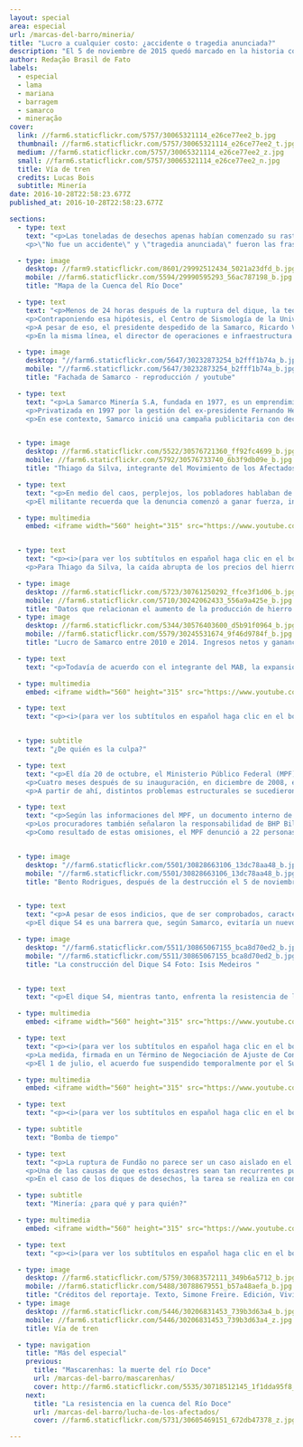```yaml
---
layout: special
area: especial
url: /marcas-del-barro/mineria/
title: "Lucro a cualquier costo: ¿accidente o tragedia anunciada?"
description: "El 5 de noviembre de 2015 quedó marcado en la historia como el día de la mayor catástrofe ambiental de Brasil"
author: Redação Brasil de Fato
labels:
  - especial
  - lama
  - mariana
  - barragem
  - samarco
  - mineração
cover:
  link: //farm6.staticflickr.com/5757/30065321114_e26ce77ee2_b.jpg
  thumbnail: //farm6.staticflickr.com/5757/30065321114_e26ce77ee2_t.jpg
  medium: //farm6.staticflickr.com/5757/30065321114_e26ce77ee2_z.jpg
  small: //farm6.staticflickr.com/5757/30065321114_e26ce77ee2_n.jpg
  title: Vía de tren
  credits: Lucas Bois
  subtitle: Minería
date: 2016-10-28T22:58:23.677Z
published_at: 2016-10-28T22:58:23.677Z

sections:
  - type: text
    text: "<p>Las toneladas de desechos apenas habían comenzado su rastro de destrucción – que se extendería hasta la costa del estado de Espíritu Santo –, cuando una batalla de narrativas ya se libraba. Diversos actores se posicionaban respecto de las causas y los posibles culpables por la ruptura del dique de Fundão, ocurrido el 5 de noviembre de 2015 em Mariana, Minas Gerais (MG).</p>
    <p>\"No fue un accidente\" y \"tragedia anunciada\" fueron las frases más usadas por los pobladores del distrito de Bento Rodrigues, apenas después de que el tsunami de barro tóxico devastara su comunidad. Del otro lado, \"desastre ambiental\" y \"accidente\" fueron los conceptos utilizados por la Samarco (emprendimiento conjunto de Vale y BHP Billiton), que fueron reforzados por sectores del Estado y ampliamente divulgados por los medios de comunicación. En momentos en que se cumple un año del episodio, una de las versiones comienza a imponerse frente a las investigaciones.</p>"

  - type: image
    desktop: //farm9.staticflickr.com/8601/29992512434_5021a23dfd_b.jpg
    mobile: //farm6.staticflickr.com/5594/29990595293_56ac787198_b.jpg
    title: "Mapa de la Cuenca del Río Doce"

  - type: text
    text: "<p>Menos de 24 horas después de la ruptura del dique, la teoría de que temblores sísmicos habían motivado la tragedia ya figuraba en portales de noticias. En aquel jueves, la Red Sismográfica Brasileña había registrado cuatro temblores de pequeña intensidad entre las 14h12 y las 15hs59, en Minas Gerais. Uno de ellos, de 2.6 de magnitud, ocurrió a 5 kilómetros del Complejo minero de la Samarco.</p>
    <p>Contraponiendo esa hipótesis, el Centro de Sismología de la Universidad de San Pablo (USP), divulgó un informe el día 6 de noviembre, en el que afirmaba que \"temblores de tierra de pequeña magnitud sólo en casos muy especiales podrían causar daños directos a cualquier construcción civil o dique\".  Además, de acuerdo con el documento, \"los temblores de tierra en esa parte de Minas Gerais son relativamente comunes, por lo que no se trata de un fenómeno anormal\".</p>
    <p>A pesar de eso, el presidente despedido de la Samarco, Ricardo Vescovi, reafirmó el carácter accidental de lo ocurrido durante las conferencias de prensa que dio luego de la ruptura de Fundão. En ese período, también resaltó la calidad de las políticas de seguridad de la minera, y el cumplimiento de las leyes ambientales.</p>
    <p>En la misma línea, el director de operaciones e infraestructura de Samarco, Kleber Terra, dijo, en una rueda de prensa realizada el 17 de noviembre, que \"no es momento de pedir disculpas a la población de Mariana, sino de verificar claramente lo que ocurrió\".</p>"

  - type: image
    desktop: "//farm6.staticflickr.com/5647/30232873254_b2fff1b74a_b.jpg"
    mobile: "//farm6.staticflickr.com/5647/30232873254_b2fff1b74a_b.jpg"
    title: "Fachada de Samarco - reproducción / youtube"

  - type: text
    text: "<p>La Samarco Minería S.A, fundada en 1977, es un emprendimiento conjunto (join venture) controlado por dos gigantes del sector: la brasilera Vale y la anglo-australiana BHP Billiton. Cada una tiene el 50% de las acciones, detentan las tazas de lucro y participan del Consejo Administrativo de Samarco. A pesar de esto, la minera brasilera Vale negó cualquier responsabilidad sobre la ruptura del dique de  Fundão.</p>
    <p>Privatizada en 1997 por la gestión del ex-presidente Fernando Henrique Cardoso (PSDB), la Vale fue categórica al deslindarse de cualquier \"responsabilidad por el infeliz y triste accidente que ocurrió en Mariana\". En la declaración, enviada al periódico norteamericano The Wall Street Journal una semana después de la ruptura, la minera afirmó ser una \"mera accionista de Samarco, sin tener ninguna injerencia operacional en la gestión de la empresa, directa o indirectamente, de cerca o de lejos\".</p>
    <p>En ese contexto, Samarco inició una campaña publicitaria con declaraciones de funcionarios y afectados elogiando las acciones de mitigación de los impactos del mayor desastre socioambiental de la historia del país. De acuerdo con una evaluación del Comité en Defensa de los Territorios Frente a la Minería, en apenas tres inserciones de la campaña, de un minuto cada una, en Fantástico, programa de la Red Globo (el día 14 de febrero), la minera desembolsó un valor estimado de 3 millones de reales. La pieza publicitaria llevaba el slogan: \"Siempre es bueno mirar para todos lados\".</p>"


  - type: image
    desktop: //farm6.staticflickr.com/5522/30576721360_ff92fc4699_b.jpg
    mobile: //farm6.staticflickr.com/5792/30576733740_6b3f9db09e_b.jpg
    title: "Thiago da Silva, integrante del Movimiento de los Afectados por Represas, dice: La ruptura del dique de Fundão no fue un accidente, una casualidad o un hecho aislado en el contexto de la minería en Minas Gerais. Fue el resultado de la negligencia asumida por la Samarco, con la solidaridad del Estado, porque sus órganos no fiscalizaron, no hacieron su parte."

  - type: text
    text: "<p>En medio del caos, perplejos, los pobladores hablaban de lo ocurrido como una \"tragedia anunciada\". Según Thiago da Silva, integrante de la coordinación nacional del Movimiento de los Afectados por Represas (MAB, por sus siglas en portugués), la expresión surgió enseguida del desastre, a partir de una visión colectiva de los pobladores de Bento Rodrigues (ver video).</p>
    <p>El militante recuerda que la denuncia comenzó a ganar fuerza, incluso con análisis técnicas de sectores de la sociedad civil. \"Son muchos los factores que comprueban la responsabilidad de Samarco, de Vale y de BHP Billiton en este crimen, que es el mayor crimen socioambiental de la historia de Brasil\", afirma.</p>"

  - type: multimedia
    embed: <iframe width="560" height="315" src="https://www.youtube.com/embed/V7ZAPnNxVXE"" frameborder="0" allowfullscreen></iframe>


  - type: text
    text: "<p><i>(para ver los subtítulos en español haga clic en el botón abajo al lado de configuraciones)</i></p><p>Al inicio de 2010, hubo un boom en los valores internacionales del hierro, que llegó a ser vendido por 150 dólares la tonelada. Distintos motivos explican el alza del precio de esta  commodity, entre ellos la demanda de la economía china, en plena expansión. Sin embargo, ese pico no se mantuvo por mucho tiempo, y en menos de dos años los precios cayeron prácticamente a la mitad.</p>
    <p>Para Thiago da Silva, la caída abrupta de los precios del hierro está en el centro de las causas de la ruptura del dique de Fundão. En un documento, el MAB señala la relación entre la disminución de los precios de la materia prima en el escenario internacional, y el aumento de la producción de Samarco a partir de 2011. \"El dique de Fundão no soportó en su estructura los desechos porque de 2013 a 2014, hubo un crecimiento exponencial de la cantidad de desechos derramados ahí dentro. La Vale y la BHP Billiton, dueñas de Samarco, decidieron aumentar su producción de mineral en el momento en el que el precio estaba cayendo, para mantener los niveles de lucro a cualquier precio\", explica.</p>"

  - type: image
    desktop: //farm6.staticflickr.com/5723/30761250292_ffce3f1d06_b.jpg
    mobile: //farm6.staticflickr.com/5710/30242062433_556a9a425e_b.jpg
    title: "Datos que relacionan el aumento de la producción de hierro con la producción de de desechos entre 2010 y 2014. Producción de hierro y producción de residuos respectivamente en toneladas por año:  22,7 y 16,3 en 2010; 23 y 15,6 en 2011; 22,3 y 16,7 en 2012; 21,7 y 16,5 en 2013; 25 y 22 en 2013. "
  - type: image
    desktop: //farm6.staticflickr.com/5344/30576403600_d5b91f0964_b.jpg
    mobile: //farm6.staticflickr.com/5579/30245531674_9f46d9784f_b.jpg
    title: "Lucro de Samarco entre 2010 e 2014. Ingresos netos y ganancia neta respectivamente en toneladas por año: 6,24 y 2,25 en 2010; 7,06 y 2,91 en 2011; 6,55 y 2,65 en 2012; 7,20 y 2,73 en 2013; 7,54 y 2,80 en 2014"

  - type: text
    text: "<p>Todavía de acuerdo con el integrante del MAB, la expansión de la producción minera no fue acompañada de acciones para depositar los desechos. Una opinión semejante tiene Maria Júlia Zanon, integrante de la coordinación del Movimiento por la Soberanía Popular frente a la Minería (MAM). Zanon afirma que es posible asociar el período posterior al boom minero con la ruptura del dique de Fundão (ver video).</p>"

  - type: multimedia
    embed: <iframe width="560" height="315" src="https://www.youtube.com/embed/Rri-i3UUgAA" frameborder="0" allowfullscreen></iframe>

  - type: text
    text: "<p><i>(para ver los subtítulos en español haga clic en el botón abajo al lado de configuraciones)</i></p>"


  - type: subtitle
    text: "¿De quién es la culpa?"

  - type: text
    text: "<p>El día 20 de octubre, el Ministerio Público Federal (MPF) presentó, en Belo Horizonte (MG), las conclusiones sobre la ruptura del dique de Fundão. \"Lo que tuvimos fue un secuestro de la seguridad, y de una política más responsable de seguridad en el dique, causada por una búsqueda incesante de lucro, en un escenario en el que hubo una caída significativa en el precio del hierro\", afirmó, en conferencia de prensa, el procurador de la República José Adércio Leite Sampaio.</p>
    <p>Cuatro meses después de su inauguración, en diciembre de 2008, el dique de Fundão fue paralizado, y el depósito de residuos interrumpido, a causa de problemas en su sistema de drenaje. De acuerdo con el MPF, ese problema desencadenó una investigación interna de Samarco, que señaló fallas en la construcción del dique. Además, una de las intenciones originales del dique, la separación clara entre desechos arenosos y barro, fue dejada de lado por la minera.</p>
    <p>A partir de ahí, distintos problemas estructurales se sucedieron. En 2012, apareció un \"agujero\" que hizo que la Samarco retirase el eje del dique de su parte superior izquierda – un punto en el que tenía contacto con la pila de estériles (piedras sin mineral) de Vale. O sea, la proximidad entre el dique de  Fundão, donde eran descartados los desechos de la minería, y el lugar en el que la Mina de Fábrica Nueva dejaba también piedras sin mineral, era un riesgo para las dos estructuras.</p>"

  - type: text
    text: "<p>Según las informaciones del MPF, un documento interno de Samarco, fechado en abril de 2015, previa la posibilidad de que ocurriesen de dos a 20 muertes en caso de que se rompiese el dique de Fundão. Además, enumeraba las consecuencias ambientales y previa la interrupción de las actividades de la minera por un período de hasta dos años.</p>
    <p>Los procuradores también señalaron la responsabilidad de BHP Billiton y de Vale, que participaron de las reuniones del Consejo de Administración de Samarco en las que fueron presentados los documentos que mostraban los riesgos de la ruptura. \"Las accionistas participaron de ese proceso deliberativo. Las accionistas pasaron también, a través de esas reuniones, a tomar conocimiento de lo que acontecía. Había comités operativos y comités de diques, en los que estos asuntos eran tratados y habían integrantes de Vale y BHP Billiton\", explicó el procurador.</p>
    <p>Como resultado de estas omisiones, el MPF denunció a 22 personas, además de las empresas Samarco, BHP Billiton, Vale e VogBR por la ruptura del dique de Fundão. Entre los denunciados, 21 son acusados de homicidio calificado con dolo eventual, es decir, cuando se asume el riesgo de matar.</p>"


  - type: image
    desktop: "//farm6.staticflickr.com/5501/30828663106_13dc78aa48_b.jpg"
    mobile: "//farm6.staticflickr.com/5501/30828663106_13dc78aa48_b.jpg"
    title: "Bento Rodrigues, después de la destrucción el 5 de noviembre del 2015 "


  - type: text
    text: "<p>A pesar de esos indicios, que de ser comprobados, caracterizarán la ruptura del dique como un crimen, el gobernador de Minas Gerais, Fernando Pimentel (PT), emitió un decreto, el 21 de setiembre de este año, que expropia 56 hectáreas de Bento Rodrigues para la construcción del dique S4 de la Samarco. La decisión se tomó a través de un Término de Ajuste de Conducta (TAC) entre la Secretaría de Estado del Medio Ambiente (Semad), Samarco, BHP Billiton, y Vale.</p>
    <p>El dique S4 es una barrera que, según Samarco, evitaría un nuevo derrame de barro en períodos lluviosos. La obra tendrá capacidad para soportar un volumen de 1, 05 millones de  m³ de desechos. Además de este, la Samarco ya cuenta con los diques S1-A, S2-A y S3, con reservatorios de 15 mil m³, 45 mil m³ y 2,1 millones de m³, respectivamente.</p>"

  - type: image
    desktop: "//farm6.staticflickr.com/5511/30865067155_bca8d70ed2_b.jpg"
    mobile: "//farm6.staticflickr.com/5511/30865067155_bca8d70ed2_b.jpg"
    title: "La construcción del Dique S4 Foto: Isis Medeiros "  


  - type: text
    text: "<p>El dique S4, mientras tanto, enfrenta la resistencia de los ex-pobladores de Bento Rodrigues. En total, 55 propietarios serán afectados con la construcción de la obra, que inundará prácticamente la mitad de la extensión total de la comunidad con desechos de minería de hierro. Uno de ellos es el jubilado Manuel Marcos Muniz, de 52 años. Él tiene un terreno que será inundado por el emprendimiento de la Samarco (ver video).</p>"

  - type: multimedia
    embed: <iframe width="560" height="315" src="https://www.youtube.com/embed/A1jES20TqDg" frameborder="0" allowfullscreen></iframe>     

  - type: text
    text: "<p><i>(para ver los subtítulos en español haga clic en el botón abajo al lado de configuraciones)</i></p><p>Además de Bento Rodrigues, toda la región afectada por el barro vive con incertidumbre respecto al futuro. El 2 de marzo de este año, el gobierno federal, los gobiernos de Espíritu Santo y Minas Gerais, BHP Billiton, Vale y Samarco firmaron un acuerdo extrajudicial para la reparación de los daños causados por la ruptura del dique de Fundão en la cuenca del río Doce.</p>
    <p>La medida, firmada en un Término de Negociación de Ajuste de Conducta (TTAC), prevé una inversión por 20 billones de reales durante los próximos 15 años, administrados por una fundación privada. Denominada Fundación Renova, la entidad excluyó de sus consejos deliberativos la participación de personas y municipios afectados.</p>
    <p>El 1 de julio, el acuerdo fue suspendido temporalmente por el Supremo Tribunal de Justicia (STJ), que alegó falta de legitimidad, por no haber consultado a los sujetos directamente afectados por la ruptura del dique. A pesar de esto, el Consejo Curador de la Fundación Renova realizó su primera reunión el día 12 de agosto. Para la integrante de la coordinación del MAM, María Júlia Zanon, este acuerdo refleja la subordinación del Estado frente a los emprendimientos de las empresas mineras.</p>"

  - type: multimedia
    embed: <iframe width="560" height="315" src="https://www.youtube.com/embed/RyN1jJ3k4m4" frameborder="0" allowfullscreen></iframe>

  - type: text
    text: "<p><i>(para ver los subtítulos en español haga clic en el botón abajo al lado de configuraciones)</i></p>"

  - type: subtitle
    text: "Bomba de tiempo"

  - type: text
    text: "<p>La ruptura de Fundão no parece ser un caso aislado en el contexto de los diques de desechos. El grupo Política, Economía, Minería, Ambiente y Sociedad (PoEMAS), formado por académicos de diversas universidades brasileñas, reseñó siete rupturas de diques en los últimos treinta años, sólo en el estado de Minas Gerais. Además de los daños ambientales, esos desastres causaron la muerte de 15 personas.</p>
    <p>Una de las causas de que estos desastres sean tan recurrentes puede rastrearse en las deficiencias de las políticas de fiscalización. En Minas Gerais, la Fundación Estadual de Medio Ambiente (Feam) es el órgano responsable por el inventario y la inspección de los diques en el estado. En su banco de Declaraciones Ambientales, consta la existencia de 754 diques de emprendimientos minerales o industriales destinados al almacenamiento de agua o de residuos y desechos. De éstas, apenas el 34% fueron supervisadas en 2014.</p>
    <p>En el caso de los diques de desechos, la tarea se realiza en conjunto con el Departamento Nacional de Producción Mineral (DNPM), entidad federal a la que le corresponde la fiscalización del plan de seguridad de diques. Solamente en suelo minero, aparecen listados 450 diques destinados a minería. Del total, 49 no presentan estabilidad garantida, o no hay conclusión presentada por la Feam, o todavía no existe ninguna clasificación del órgano ambiental. O sea, más del 10% de los diques de desechos en Minas Gerais corren riesgos de romperse, o no fueron fiscalizados.</p>"

  - type: subtitle
    text: "Minería: ¿para qué y para quién?"

  - type: multimedia
    embed: <iframe width="560" height="315" src="https://www.youtube.com/embed/OuMoiCbuoy0" frameborder="0" allowfullscreen></iframe>

  - type: text
    text: "<p><i>(para ver los subtítulos en español haga clic en el botón abajo al lado de configuraciones)</i></p>"

  - type: image
    desktop: //farm6.staticflickr.com/5759/30683572111_349b6a5712_b.jpg
    mobile: //farm6.staticflickr.com/5488/30788679551_b57a48aefa_b.jpg
    title: "Créditos del reportaje. Texto, Simone Freire. Edición, Vivian Fernandes. Video y foto, José Eduardo Bernardes y Guilherme Weimann. Arte, Wilcker Morais."
  - type: image
    desktop: //farm6.staticflickr.com/5446/30206831453_739b3d63a4_b.jpg
    mobile: //farm6.staticflickr.com/5446/30206831453_739b3d63a4_z.jpg
    title: Vía de tren

  - type: navigation
    title: "Más del especial"
    previous:
      title: "Mascarenhas: la muerte del río Doce"
      url: /marcas-del-barro/mascarenhas/
      cover: http://farm6.staticflickr.com/5535/30718512145_1f1dda95f8_z.jpg
    next:
      title: "La resistencia en la cuenca del Río Doce"
      url: /marcas-del-barro/lucha-de-los-afectados/
      cover: //farm6.staticflickr.com/5731/30605469151_672db47378_z.jpg

---
```

